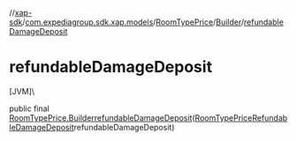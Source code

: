 //[xap-sdk](../../../../index.md)/[com.expediagroup.sdk.xap.models](../../index.md)/[RoomTypePrice](../index.md)/[Builder](index.md)/[refundableDamageDeposit](refundable-damage-deposit.md)

# refundableDamageDeposit

[JVM]\

public final [RoomTypePrice.Builder](index.md)[refundableDamageDeposit](refundable-damage-deposit.md)([RoomTypePriceRefundableDamageDeposit](../../-room-type-price-refundable-damage-deposit/index.md)refundableDamageDeposit)
